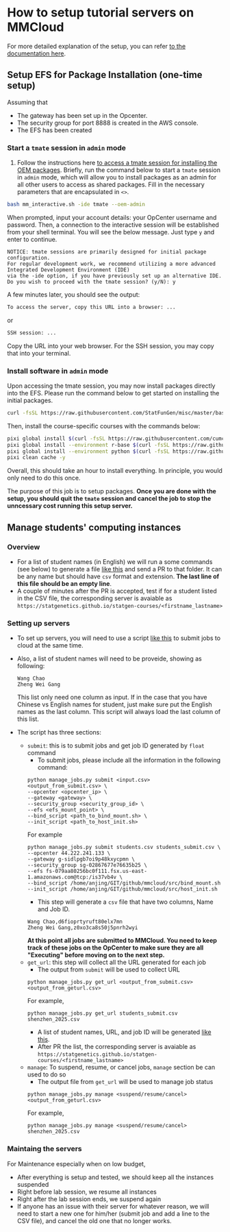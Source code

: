 # How to setup tutorial servers on MMCloud

For more detailed explanation of the setup, you can refer [to the documentation here](https://wanggroup.org/productivity_tips/mmcloud-interactive).

## Setup EFS for Package Installation (one-time setup)

Assuming that 

- The gateway has been set up in the Opcenter.
- The security group for port 8888 is created in the AWS console.
- The EFS has been created

### Start a `tmate` session in `admin` mode

1. Follow the instructions here [to access a tmate session for installing the OEM packages](https://wanggroup.org/productivity_tips/mmcloud-admin-notes#install-oem-packages). Briefly, run the command below to start a `tmate` session in `admin` mode, which will allow you to install packages as an admin for all other users to access as shared packages. Fill in the necessary parameters that are encapsulated in `<>`.

```bash
bash mm_interactive.sh -ide tmate --oem-admin
```

When prompted, input your account details: your OpCenter username and password. Then, a connection to the interactive session will be established from your shell terminal. You will see the below message. Just type `y` and enter to continue.

```
NOTICE: tmate sessions are primarily designed for initial package configuration.
For regular development work, we recommend utilizing a more advanced Integrated Development Environment (IDE)
via the -ide option, if you have previously set up an alternative IDE.
Do you wish to proceed with the tmate session? (y/N): y
```

A few minutes later, you should see the output:

```bash
To access the server, copy this URL into a browser: ...
```

or

```bash
SSH session: ...
```

Copy the URL into your web browser. For the SSH session, you may copy that into your terminal.

### Install software in `admin` mode

Upon accessing the tmate session, you may now install packages directly into the EFS. Please run the command below to get started on installing the initial packages.
``` bash
curl -fsSL https://raw.githubusercontent.com/StatFunGen/misc/master/bash/pixi/pixi-setup.sh | bash
```

Then, install the course-specific courses with the commands below:
```bash
pixi global install $(curl -fsSL https://raw.githubusercontent.com/cumc/handson-tutorials/main/setup/global_packages.txt | tr '\n' ' ') \
pixi global install --environment r-base $(curl -fsSL https://raw.githubusercontent.com/cumc/handson-tutorials/main/setup/r_packages.txt | grep -v "#" | tr '\n' ' ') \
pixi global install --environment python $(curl -fsSL https://raw.githubusercontent.com/cumc/handson-tutorials/main/setup/python_packages.txt | grep -v "#" | tr '\n' ' ') \
pixi clean cache -y
```

Overall, this should take an hour to install everything. In principle, you would only need to do this once.

The purpose of this job is to setup packages. **Once you are done with the setup, you should quit the `tmate` session and cancel the job to stop the unncessary cost running this setup server.**

## Manage students' computing instances

### Overview

- For a list of student names (in English) we will run a some commands (see below) to generate a file [like this](https://github.com/statgenetics/statgen-courses/blob/master/.github/workflows/rockefeller_2024.csv) and send a PR to that folder. It can be any name but should have `csv` format and extension. **The last line of this file should be an empty line**.
- A couple of minutes after the PR is accepted, test if for a student listed in the CSV file, the corresponding server is avaiable as `https://statgenetics.github.io/statgen-courses/<firstname_lastname>`

### Setting up servers

- To set up servers, you will need to use a script [like this](https://github.com/cumc/handson-tutorials/blob/main/setup/manage_jobs.py) to submit jobs to cloud at the same time.
- Also, a list of student names will need to be proveide, showing as following:
  ```
  Wang Chao
  Zheng Wei Gang
  ```
  This list only need one column as input. If in the case that you have Chinese vs English names for student, just make sure put the English names as the last column. This script will always load the last column of this list. 

- The script has three sections:
    - `submit`: this is to submit jobs and get job ID generated by `float` command
        - To submit jobs, please include all the information in the following command:
        ```
        python manage_jobs.py submit <input.csv> <output_from_submit.csv> \
        --opcenter <opcenter_ip> \
        --gateway <gateway> \
        --security_group <security_group_id> \
        --efs <efs_mount_point> \
        --bind_script <path_to_bind_mount.sh> \
        --init_script <path_to_host_init.sh>

        ```
        For example
        ```
        python manage_jobs.py submit students.csv students_submit.csv \
        --opcenter 44.222.241.133 \
        --gateway g-sidlpgb7oi9p48kxycpmn \
        --security_group sg-02867677e76635b25 \
        --efs fs-079aa80256bc0f111.fsx.us-east-1.amazonaws.com@tcp:/is37vb4v \
        --bind_script /home/anjing/GIT/github/mmcloud/src/bind_mount.sh --init_script /home/anjing/GIT/github/mmcloud/src/host_init.sh

        ``` 
        - This step will generate a `csv` file that have two columns, Name and Job ID.
        ```
        Wang Chao,d6fioprtyruft80elx7mn
        Zheng Wei Gang,z0xo3ca8s50j5pnrh2wyi
        ```
       **At this point all jobs are submitted to MMCloud. You need to keep track of these jobs on the OpCenter to make sure they are all "Executing" before moving on to the next step.**
    - `get_url`: this step will collect all the URL generated for each job
        - The output from `submit` will be used to collect URL
        ```
        python manage_jobs.py get_url <output_from_submit.csv> <output_from_geturl.csv>
        ```
        For example,
        ```
        python manage_jobs.py get_url students_submit.csv shenzhen_2025.csv
        ```
        - A list of student names, URL, and job ID will be generated [like this](https://github.com/statgenetics/statgen-courses/blob/master/.github/workflows/shenzhen_2024.csv).
        - After PR the list, the corresponding server is avaiable as `https://statgenetics.github.io/statgen-courses/<firstname_lastname>`
    - `manage`: To suspend, resume, or cancel jobs, `manage` section be can used to do so
        - The output file from `get_url` will be used to manage job status
        ```
        python manage_jobs.py manage <suspend/resume/cancel> <output_from_geturl.csv>
        ```
        For example,
        ```
        python manage_jobs.py manage <suspend/resume/cancel> shenzhen_2025.csv
        ```

### Maintaing the servers

For Maintenance especially when on low budget,
- After everything is setup and tested, we should keep all the instances suspended
- Right before lab session, we resume all instances
- Right after the lab session ends, we suspend again
- If anyone has an issue with their server for whatever reason, we will need to start a new one for him/her (submit job and add a line to the CSV file), and cancel the old one that no longer works.